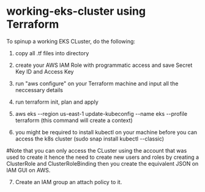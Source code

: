 # working-eks-cluster using Terraform

To spinup a working EKS CLuster, do the following:
1. copy all .tf files into  directory
2. create your AWS IAM Role with programmatic access and save Secret Key ID and Access Key
3. run "aws configure" on your Terraform machine and input all the neccessary details
4. run terraform init, plan and apply


5. aws eks --region us-east-1 update-kubeconfig --name eks --profile terraform  (this command will create a context)

6. you might be required to install kubectl on your machine before you can access the k8s cluster (sudo snap install kubectl --classic)

#Note that you can only access the CLuster using the account that was used to create it hence the need to create new users and roles by creating a ClusterRole and ClusterRoleBinding then you create the equivalent JSON on IAM GUI on AWS.

7. Create an IAM group an attach policy to it.
